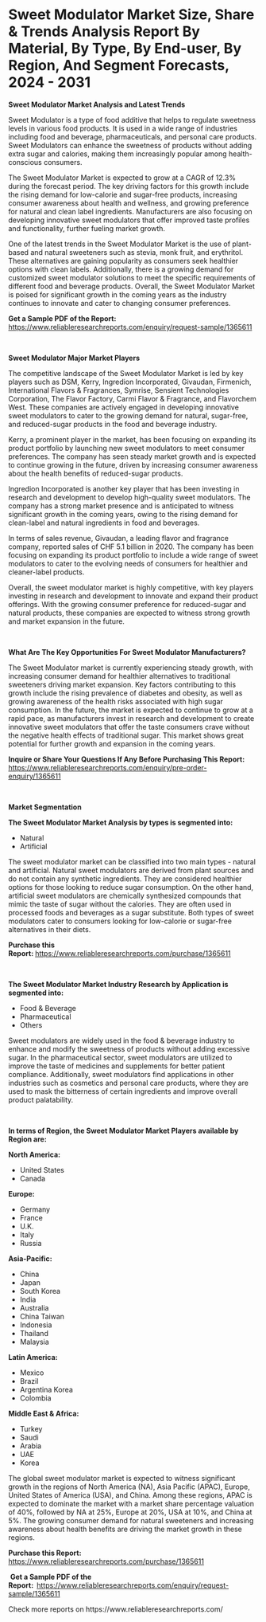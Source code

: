 <p><h1>Sweet Modulator Market Size, Share & Trends Analysis Report By Material, By Type, By End-user, By Region, And Segment Forecasts, 2024 - 2031</h1></p><p><strong>Sweet Modulator Market Analysis and Latest Trends</strong></p>
<p><p>Sweet Modulator is a type of food additive that helps to regulate sweetness levels in various food products. It is used in a wide range of industries including food and beverage, pharmaceuticals, and personal care products. Sweet Modulators can enhance the sweetness of products without adding extra sugar and calories, making them increasingly popular among health-conscious consumers.</p><p>The Sweet Modulator Market is expected to grow at a CAGR of 12.3% during the forecast period. The key driving factors for this growth include the rising demand for low-calorie and sugar-free products, increasing consumer awareness about health and wellness, and growing preference for natural and clean label ingredients. Manufacturers are also focusing on developing innovative sweet modulators that offer improved taste profiles and functionality, further fueling market growth.</p><p>One of the latest trends in the Sweet Modulator Market is the use of plant-based and natural sweeteners such as stevia, monk fruit, and erythritol. These alternatives are gaining popularity as consumers seek healthier options with clean labels. Additionally, there is a growing demand for customized sweet modulator solutions to meet the specific requirements of different food and beverage products. Overall, the Sweet Modulator Market is poised for significant growth in the coming years as the industry continues to innovate and cater to changing consumer preferences.</p></p>
<p><strong>Get a Sample PDF of the Report:&nbsp;</strong> <a href="https://www.reliableresearchreports.com/enquiry/request-sample/1365611">https://www.reliableresearchreports.com/enquiry/request-sample/1365611</a></p>
<p>&nbsp;</p>
<p><strong>Sweet Modulator Major Market Players</strong></p>
<p><p>The competitive landscape of the Sweet Modulator Market is led by key players such as DSM, Kerry, Ingredion Incorporated, Givaudan, Firmenich, International Flavors & Fragrances, Symrise, Sensient Technologies Corporation, The Flavor Factory, Carmi Flavor & Fragrance, and Flavorchem West. These companies are actively engaged in developing innovative sweet modulators to cater to the growing demand for natural, sugar-free, and reduced-sugar products in the food and beverage industry.</p><p>Kerry, a prominent player in the market, has been focusing on expanding its product portfolio by launching new sweet modulators to meet consumer preferences. The company has seen steady market growth and is expected to continue growing in the future, driven by increasing consumer awareness about the health benefits of reduced-sugar products.</p><p>Ingredion Incorporated is another key player that has been investing in research and development to develop high-quality sweet modulators. The company has a strong market presence and is anticipated to witness significant growth in the coming years, owing to the rising demand for clean-label and natural ingredients in food and beverages.</p><p>In terms of sales revenue, Givaudan, a leading flavor and fragrance company, reported sales of CHF 5.1 billion in 2020. The company has been focusing on expanding its product portfolio to include a wide range of sweet modulators to cater to the evolving needs of consumers for healthier and cleaner-label products.</p><p>Overall, the sweet modulator market is highly competitive, with key players investing in research and development to innovate and expand their product offerings. With the growing consumer preference for reduced-sugar and natural products, these companies are expected to witness strong growth and market expansion in the future.</p></p>
<p>&nbsp;</p>
<p><strong>What Are The Key Opportunities For Sweet Modulator Manufacturers?</strong></p>
<p><p>The Sweet Modulator market is currently experiencing steady growth, with increasing consumer demand for healthier alternatives to traditional sweeteners driving market expansion. Key factors contributing to this growth include the rising prevalence of diabetes and obesity, as well as growing awareness of the health risks associated with high sugar consumption. In the future, the market is expected to continue to grow at a rapid pace, as manufacturers invest in research and development to create innovative sweet modulators that offer the taste consumers crave without the negative health effects of traditional sugar. This market shows great potential for further growth and expansion in the coming years.</p></p>
<p><strong>Inquire or Share Your Questions If Any Before Purchasing This Report:</strong> <a href="https://www.reliableresearchreports.com/enquiry/pre-order-enquiry/1365611">https://www.reliableresearchreports.com/enquiry/pre-order-enquiry/1365611</a></p>
<p>&nbsp;</p>
<p><strong>Market Segmentation</strong></p>
<p><strong>The Sweet Modulator Market Analysis by types is segmented into:</strong></p>
<p><ul><li>Natural</li><li>Artificial</li></ul></p>
<p><p>The sweet modulator market can be classified into two main types - natural and artificial. Natural sweet modulators are derived from plant sources and do not contain any synthetic ingredients. They are considered healthier options for those looking to reduce sugar consumption. On the other hand, artificial sweet modulators are chemically synthesized compounds that mimic the taste of sugar without the calories. They are often used in processed foods and beverages as a sugar substitute. Both types of sweet modulators cater to consumers looking for low-calorie or sugar-free alternatives in their diets.</p></p>
<p><strong>Purchase this Report:&nbsp;</strong><a href="https://www.reliableresearchreports.com/purchase/1365611">https://www.reliableresearchreports.com/purchase/1365611</a></p>
<p>&nbsp;</p>
<p><strong>The Sweet Modulator Market Industry Research by Application is segmented into:</strong></p>
<p><ul><li>Food & Beverage</li><li>Pharmaceutical</li><li>Others</li></ul></p>
<p><p>Sweet modulators are widely used in the food & beverage industry to enhance and modify the sweetness of products without adding excessive sugar. In the pharmaceutical sector, sweet modulators are utilized to improve the taste of medicines and supplements for better patient compliance. Additionally, sweet modulators find applications in other industries such as cosmetics and personal care products, where they are used to mask the bitterness of certain ingredients and improve overall product palatability.</p></p>
<p>&nbsp;</p>
<p><strong>In terms of Region, the Sweet Modulator Market Players available by Region are:</strong></p>
<p>
    <p> <strong> North America: </strong>
        <ul>
            <li>United States</li>
            <li>Canada</li>
        </ul>
        </p> 
    <p> <strong> Europe: </strong>
        <ul>
            <li>Germany</li>
            <li>France</li>
            <li>U.K.</li>
            <li>Italy</li>
            <li>Russia</li>
        </ul>
        </p> 
    <p> <strong> Asia-Pacific: </strong>
        <ul>
            <li>China</li>
            <li>Japan</li>
            <li>South Korea</li>
            <li>India</li>
            <li>Australia</li>
            <li>China Taiwan</li>
            <li>Indonesia</li>
            <li>Thailand</li>
            <li>Malaysia</li>
        </ul>
        </p> 
    <p> <strong> Latin America: </strong>
        <ul>
            <li>Mexico</li>
            <li>Brazil</li>
            <li>Argentina Korea</li>
            <li>Colombia</li>
        </ul>
        </p> 
    <p> <strong> Middle East & Africa: </strong>
        <ul>
            <li>Turkey</li>
            <li>Saudi</li>
            <li>Arabia</li>
            <li>UAE</li>
            <li>Korea</li>
        </ul>
    </p>
    </p>
<p><p>The global sweet modulator market is expected to witness significant growth in the regions of North America (NA), Asia Pacific (APAC), Europe, United States of America (USA), and China. Among these regions, APAC is expected to dominate the market with a market share percentage valuation of 40%, followed by NA at 25%, Europe at 20%, USA at 10%, and China at 5%. The growing consumer demand for natural sweeteners and increasing awareness about health benefits are driving the market growth in these regions.</p></p>
<p><strong>Purchase this Report: </strong><a href="https://www.reliableresearchreports.com/purchase/1365611">https://www.reliableresearchreports.com/purchase/1365611</a></p>
<p>&nbsp;<strong>Get a Sample PDF of the Report:&nbsp;&nbsp;</strong><a href="https://www.reliableresearchreports.com/enquiry/request-sample/1365611">https://www.reliableresearchreports.com/enquiry/request-sample/1365611</a></p>
<p><strong></strong></p>
<p>Check more reports on https://www.reliableresearchreports.com/</p>